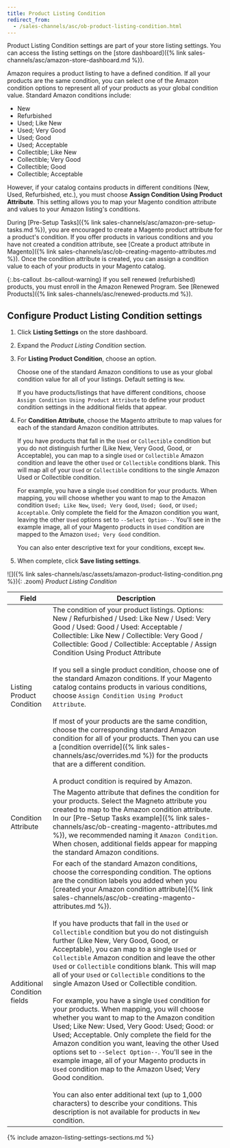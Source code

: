 ```yaml
---
title: Product Listing Condition
redirect_from:
  - /sales-channels/asc/ob-product-listing-condition.html
---
```


Product Listing Condition settings are part of your store listing settings. You can access the listing settings on the [store dashboard]({% link sales-channels/asc/amazon-store-dashboard.md %}).

Amazon requires a product listing to have a defined condition. If all your products are the same condition, you can select one of the Amazon condition options to represent all of your products as your global condition value. Standard Amazon conditions include:

- New
- Refurbished
- Used; Like New
- Used; Very Good
- Used; Good
- Used; Acceptable
- Collectible; Like New
- Collectible; Very Good
- Collectible; Good
- Collectible; Acceptable

However, if your catalog contains products in different conditions (New, Used, Refurbished, etc.), you must choose **Assign Condition Using Product Attribute**. This setting allows you to map your Magento condition attribute and values to your Amazon listing's conditions.

During [Pre-Setup Tasks]({% link sales-channels/asc/amazon-pre-setup-tasks.md %}), you are encouraged to create a Magento product attribute for a product's condition. If you offer products in various conditions and you have not created a condition attribute, see [Create a product attribute in Magento]({% link sales-channels/asc/ob-creating-magento-attributes.md %}). Once the condition attribute is created, you can assign a condition value to each of your products in your Magento catalog.

{:.bs-callout .bs-callout-warning}
If you sell renewed (refurbished) products, you must enroll in the Amazon Renewed Program. See [Renewed Products]({% link sales-channels/asc/renewed-products.md %}).

## Configure Product Listing Condition settings

1. Click **Listing Settings** on the store dashboard.

1. Expand the _Product Listing Condition_ section.

1. For **Listing Product Condition**, choose an option.

    Choose one of the standard Amazon conditions to use as your global condition value for all of your listings. Default setting is `New`.

    If you have products/listings that have different conditions, choose `Assign Condition Using Product Attribute` to define your product condition settings in the additional fields that appear.

1. For **Condition Attribute**, choose the Magento attribute to map values for each of the standard Amazon condition attributes.

   If you have products that fall in the `Used` or `Collectible` condition but you do not distinguish further (Like New, Very Good, Good, or Acceptable), you can map to a single `Used` or `Collectible` Amazon condition and leave the other `Used` or `Collectible` conditions blank. This will map all of your `Used` or `Collectible` conditions to the single Amazon Used or Collectible condition.

   For example, you have a single `Used` condition for your products. When mapping, you will choose whether you want to map to the Amazon condition `Used; Like New`, `Used; Very Good`, `Used; Good`, or `Used; Acceptable`. Only complete the field for the Amazon condition you want, leaving the other `Used` options set to `--Select Option--`. You'll see in the example image, all of your Magento products in `Used` condition are mapped to the Amazon `Used; Very Good` condition.

   You can also enter descriptive text for your conditions, except `New`.

1. When complete, click **Save listing settings**.

![]({% link sales-channels/asc/assets/amazon-product-listing-condition.png %}){: .zoom}
_Product Listing Condition_

|Field|Description|
|---|---|
|Listing Product Condition|The condition of your product listings. Options: New / Refurbished / Used: Like New / Used: Very Good / Used: Good / Used: Acceptable / Collectible: Like New / Collectible: Very Good / Collectible: Good / Collectible: Acceptable / Assign Condition Using Product Attribute<br/><br/>If you sell a single product condition, choose one of the standard Amazon conditions. If your Magento catalog contains products in various conditions, choose `Assign Condition Using Product Attribute`.<br/><br/>If most of your products are the same condition, choose the corresponding standard Amazon condition for all of your products. Then you can use a [condition override]({% link sales-channels/asc/overrides.md %}) for the products that are a different condition.<br/><br/>A product condition is required by Amazon.|
|Condition Attribute|The Magento attribute that defines the condition for your products. Select the Magneto attribute you created to map to the Amazon condition attribute. In our [Pre-Setup Tasks example]({% link sales-channels/asc/ob-creating-magento-attributes.md %}), we recommended naming it `Amazon Condition`. When chosen, additional fields appear for mapping the standard Amazon conditions.|
|Additional Condition fields|For each of the standard Amazon conditions, choose the corresponding condition. The options are the condition labels you added when you [created your Amazon condition attribute]({% link sales-channels/asc/ob-creating-magento-attributes.md %}).<br/><br/>If you have products that fall in the `Used` or `Collectible` condition but you do not distinguish further (Like New, Very Good, Good, or Acceptable), you can map to a single `Used` or `Collectible` Amazon condition and leave the other `Used` or `Collectible` conditions blank. This will map all of your `Used` or `Collectible` conditions to the single Amazon Used or Collectible condition.<br/><br/>For example, you have a single `Used` condition for your products. When mapping, you will choose whether you want to map to the Amazon condition Used; Like New: Used, Very Good: Used; Good: or Used; Acceptable. Only complete the field for the Amazon condition you want, leaving the other Used options set to `--Select Option--`. You'll see in the example image, all of your Magento products in `Used` condition map to the Amazon Used; Very Good condition.<br/><br/>You can also enter additional text (up to 1,000 characters) to describe your conditions. This description is not available for products in `New` condition.|

{% include amazon-listing-settings-sections.md %}
